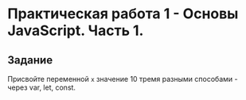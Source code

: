 # Практическая работа 1 - Основы JavaScript. Часть 1.

## Задание

Присвойте переменной `x` значение 10 тремя разными способами - через var, let, const.
